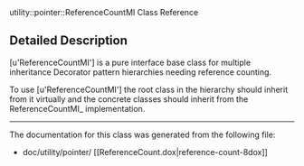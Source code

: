 <!-- --- title: Classutility 1 1Pointer 1 1 Reference Count M I -->utility::pointer::ReferenceCountMI Class Reference

Detailed Description
--------------------

[u'ReferenceCountMI'] is a pure interface base class for multiple inheritance Decorator pattern hierarchies needing reference counting.

To use [u'ReferenceCountMI'] the root class in the hierarchy should inherit from it virtually and the concrete classes should inherit from the ReferenceCountMI\_ implementation.

* * * * *

The documentation for this class was generated from the following file:

-   doc/utility/pointer/ [[ReferenceCount.dox|reference-count-8dox]]

